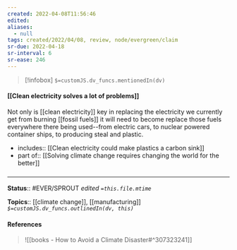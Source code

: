 ```yaml
---
created: 2022-04-08T11:56:46 
edited: 
aliases:
  - null
tags: created/2022/04/08, review, node/evergreen/claim
sr-due: 2022-04-18
sr-interval: 6
sr-ease: 246
---
```

> [!infobox]
`$=customJS.dv_funcs.mentionedIn(dv)`

#### [[Clean electricity solves a lot of problems]]

Not only is [[clean electricity]] key in replacing the electricity we currently get from burning [[fossil fuels]] it will need to become replace those fuels everywhere there being used--from electric cars, to nuclear powered container ships, to producing steal and plastic.

- includes:: [[Clean electricity could make plastics a carbon sink]]
- part of:: [[Solving climate change requires changing the world for the better]]

### <hr class="footnote"/>

**Status**:: #EVER/SPROUT
*edited `=this.file.mtime`*

**Topics**:: [[climate change]], [[manufacturing]]
*`$=customJS.dv_funcs.outlinedIn(dv, this)`*

#### References

> ![[books - How to Avoid a Climate Disaster#^307323241]]
